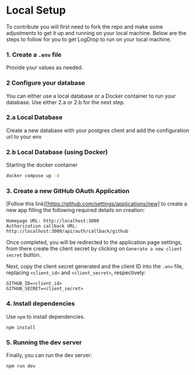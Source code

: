 # Local Setup

To contribute you will first need to fork the repo and make some adjustments to get it up and running on your local machine. Below are the steps to follow for you to get LogDrop to run on your local machine.

### 1. Create a `.env` file

Provide your values as needed.

### 2 Configure your database

You can either use a local database or a Docker container to run your database.
Use either 2.a or 2.b for the next step.

### 2.a Local Database

Create a new database with your postgres client and add the configuration url to your env

### 2.b Local Database (using Docker)

Starting the docker container

```bash
docker compose up -d
```

### 3. Create a new GitHub OAuth Application

[Follow this link][https://github.com/settings/applications/new] to create a new app filling the following required
details on creation:

```
Homepage URL: http://localhost:3000
Authorization callback URL: http://localhost:3000/api/auth/callback/github
```

Once completed, you will be redirected to the application page settings, from
there create the client secret by clicking on `Generate a new client secret`
button.

Next, copy the client secret generated and the client ID into the `.env` file,
replacing `<client_id>` and `<client_secret>`, respectively:

```
GITHUB_ID=<client_id>
GITHUB_SECRET=<client_secret>
```

### 4. Install dependencies

Use `npm` to install dependencies.

```
npm install
```

### 5. Running the dev server

Finally, you can run the dev server:

```
npm run dev
```
